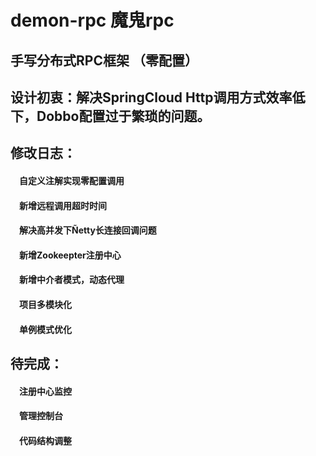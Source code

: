 # demon-rpc 魔鬼rpc
## 手写分布式RPC框架 （零配置）
## 设计初衷：解决SpringCloud Http调用方式效率低下，Dobbo配置过于繁琐的问题。
## 修改日志：
 ####  &#8195;自定义注解实现零配置调用
 ####  &#8195;新增远程调用超时时间
 ####  &#8195;解决高并发下Ñetty长连接回调问题
 ####  &#8195;新增Zookeepter注册中心
 ####  &#8195;新增中介者模式，动态代理
 ####  &#8195;项目多模块化
 ####  &#8195;单例模式优化


## 待完成：
  ####  &#8195;注册中心监控
  ####  &#8195;管理控制台
  ####  &#8195;代码结构调整
